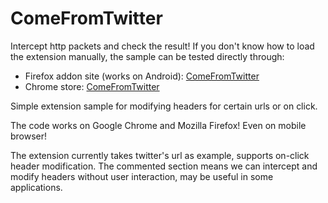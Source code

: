 # ComeFromTwitter

Intercept http packets and check the result! If you don't know how to load the extension manually, the sample can be tested directly through:

- Firefox addon site (works on Android): [ComeFromTwitter](https://addons.mozilla.org/en-US/firefox/addon/comefromtwitter/)
- Chrome store: [ComeFromTwitter](https://chrome.google.com/webstore/detail/hhdimhjnfdljhmdhekbfkmogmohdmdef/)

Simple extension sample for modifying headers for certain urls or on click.

The code works on Google Chrome and Mozilla Firefox! Even on mobile browser!

The extension currently takes twitter's url as example, supports on-click header modification. The commented section means we can intercept and modify headers without user interaction, may be useful in some applications.

